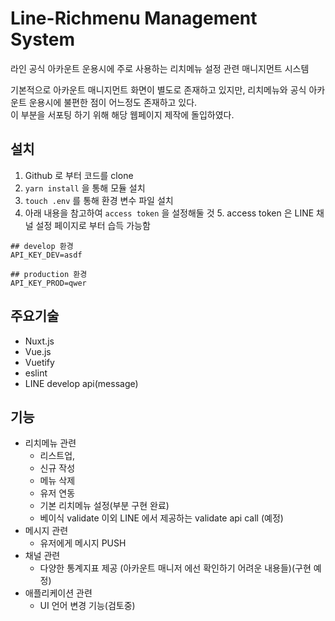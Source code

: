 # Line-Richmenu Management System

라인 공식 아카운트 운용시에 주로 사용하는 리치메뉴 설정 관련 매니지먼트 시스템

기본적으로 아카운트 매니지먼트 화면이 별도로 존재하고 있지만, 리치메뉴와 공식 아카운트 운용시에 불편한 점이 어느정도 존재하고 있다.  
이 부분을 서포팅 하기 위해 해당 웹페이지 제작에 돌입하였다.

## 설치

1. Github 로 부터 코드를 clone
2. `yarn install` 을 통해 모듈 설치
3. `touch .env` 를 통해 환경 변수 파일 설치
4. 아래 내용을 참고하여 `access token` 을 설정해둘 것 5. access token 은 LINE 채널 설정 페이지로 부터 습득 가능함

```dotenv
## develop 환경
API_KEY_DEV=asdf

## production 환경
API_KEY_PROD=qwer
```

## 주요기술

- Nuxt.js
- Vue.js
- Vuetify
- eslint
- LINE develop api(message)

## 기능

- 리치메뉴 관련
  - 리스트업,
  - 신규 작성
  - 메뉴 삭제
  - 유저 연동
  - 기본 리치메뉴 설정(부분 구현 완료)
  - 베이식 validate 이외 LINE 에서 제공하는 validate api call (예정) 
- 메시지 관련
  - 유저에게 메시지 PUSH
- 채널 관련
  - 다양한 통계지표 제공 (아카운트 매니저 에선 확인하기 어려운 내용들)(구현 예정)
- 애플리케이션 관련
  - UI 언어 변경 기능(검토중)

